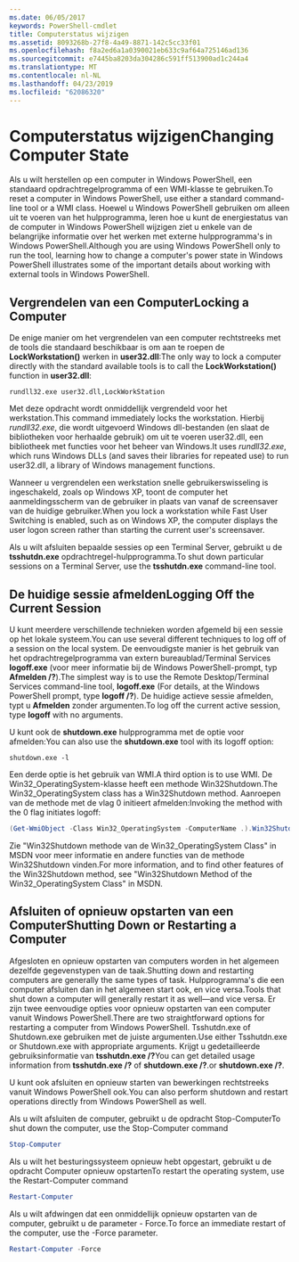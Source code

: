```yaml
---
ms.date: 06/05/2017
keywords: PowerShell-cmdlet
title: Computerstatus wijzigen
ms.assetid: 8093268b-27f8-4a49-8871-142c5cc33f01
ms.openlocfilehash: f8a2ed6a1a0390021eb633c9af64a725146ad136
ms.sourcegitcommit: e7445ba8203da304286c591ff513900ad1c244a4
ms.translationtype: MT
ms.contentlocale: nl-NL
ms.lasthandoff: 04/23/2019
ms.locfileid: "62086320"
---
```

# <a name="changing-computer-state"></a><span data-ttu-id="47a4e-103">Computerstatus wijzigen</span><span class="sxs-lookup"><span data-stu-id="47a4e-103">Changing Computer State</span></span>

<span data-ttu-id="47a4e-104">Als u wilt herstellen op een computer in Windows PowerShell, een standaard opdrachtregelprogramma of een WMI-klasse te gebruiken.</span><span class="sxs-lookup"><span data-stu-id="47a4e-104">To reset a computer in Windows PowerShell, use either a standard command-line tool or a WMI class.</span></span> <span data-ttu-id="47a4e-105">Hoewel u Windows PowerShell gebruiken om alleen uit te voeren van het hulpprogramma, leren hoe u kunt de energiestatus van de computer in Windows PowerShell wijzigen ziet u enkele van de belangrijke informatie over het werken met externe hulpprogramma's in Windows PowerShell.</span><span class="sxs-lookup"><span data-stu-id="47a4e-105">Although you are using Windows PowerShell only to run the tool, learning how to change a computer's power state in Windows PowerShell illustrates some of the important details about working with external tools in Windows PowerShell.</span></span>

## <a name="locking-a-computer"></a><span data-ttu-id="47a4e-106">Vergrendelen van een Computer</span><span class="sxs-lookup"><span data-stu-id="47a4e-106">Locking a Computer</span></span>

<span data-ttu-id="47a4e-107">De enige manier om het vergrendelen van een computer rechtstreeks met de tools die standaard beschikbaar is om aan te roepen de **LockWorkstation()** werken in **user32.dll**:</span><span class="sxs-lookup"><span data-stu-id="47a4e-107">The only way to lock a computer directly with the standard available tools is to call the **LockWorkstation()** function in **user32.dll**:</span></span>

```
rundll32.exe user32.dll,LockWorkStation
```

<span data-ttu-id="47a4e-108">Met deze opdracht wordt onmiddellijk vergrendeld voor het werkstation.</span><span class="sxs-lookup"><span data-stu-id="47a4e-108">This command immediately locks the workstation.</span></span> <span data-ttu-id="47a4e-109">Hierbij *rundll32.exe*, die wordt uitgevoerd Windows dll-bestanden (en slaat de bibliotheken voor herhaalde gebruik) om uit te voeren user32.dll, een bibliotheek met functies voor het beheer van Windows.</span><span class="sxs-lookup"><span data-stu-id="47a4e-109">It uses *rundll32.exe*, which runs Windows DLLs (and saves their libraries for repeated use) to run user32.dll, a library of Windows management functions.</span></span>

<span data-ttu-id="47a4e-110">Wanneer u vergrendelen een werkstation snelle gebruikerswisseling is ingeschakeld, zoals op Windows XP, toont de computer het aanmeldingsscherm van de gebruiker in plaats van vanaf de screensaver van de huidige gebruiker.</span><span class="sxs-lookup"><span data-stu-id="47a4e-110">When you lock a workstation while Fast User Switching is enabled, such as on Windows XP, the computer displays the user logon screen rather than starting the current user's screensaver.</span></span>

<span data-ttu-id="47a4e-111">Als u wilt afsluiten bepaalde sessies op een Terminal Server, gebruikt u de **tsshutdn.exe** opdrachtregel-hulpprogramma.</span><span class="sxs-lookup"><span data-stu-id="47a4e-111">To shut down particular sessions on a Terminal Server, use the **tsshutdn.exe** command-line tool.</span></span>

## <a name="logging-off-the-current-session"></a><span data-ttu-id="47a4e-112">De huidige sessie afmelden</span><span class="sxs-lookup"><span data-stu-id="47a4e-112">Logging Off the Current Session</span></span>

<span data-ttu-id="47a4e-113">U kunt meerdere verschillende technieken worden afgemeld bij een sessie op het lokale systeem.</span><span class="sxs-lookup"><span data-stu-id="47a4e-113">You can use several different techniques to log off of a session on the local system.</span></span> <span data-ttu-id="47a4e-114">De eenvoudigste manier is het gebruik van het opdrachtregelprogramma van extern bureaublad/Terminal Services **logoff.exe** (voor meer informatie bij de Windows PowerShell-prompt, typ **Afmelden /?**).</span><span class="sxs-lookup"><span data-stu-id="47a4e-114">The simplest way is to use the Remote Desktop/Terminal Services command-line tool, **logoff.exe** (For details, at the Windows PowerShell prompt, type **logoff /?**).</span></span> <span data-ttu-id="47a4e-115">De huidige actieve sessie afmelden, typt u **Afmelden** zonder argumenten.</span><span class="sxs-lookup"><span data-stu-id="47a4e-115">To log off the current active session, type **logoff** with no arguments.</span></span>

<span data-ttu-id="47a4e-116">U kunt ook de **shutdown.exe** hulpprogramma met de optie voor afmelden:</span><span class="sxs-lookup"><span data-stu-id="47a4e-116">You can also use the **shutdown.exe** tool with its logoff option:</span></span>

```
shutdown.exe -l
```

<span data-ttu-id="47a4e-117">Een derde optie is het gebruik van WMI.</span><span class="sxs-lookup"><span data-stu-id="47a4e-117">A third option is to use WMI.</span></span> <span data-ttu-id="47a4e-118">De Win32_OperatingSystem-klasse heeft een methode Win32Shutdown.</span><span class="sxs-lookup"><span data-stu-id="47a4e-118">The Win32_OperatingSystem class has a Win32Shutdown method.</span></span> <span data-ttu-id="47a4e-119">Aanroepen van de methode met de vlag 0 initieert afmelden:</span><span class="sxs-lookup"><span data-stu-id="47a4e-119">Invoking the method with the 0 flag initiates logoff:</span></span>

```powershell
(Get-WmiObject -Class Win32_OperatingSystem -ComputerName .).Win32Shutdown(0)
```

<span data-ttu-id="47a4e-120">Zie "Win32Shutdown methode van de Win32_OperatingSystem Class" in MSDN voor meer informatie en andere functies van de methode Win32Shutdown vinden.</span><span class="sxs-lookup"><span data-stu-id="47a4e-120">For more information, and to find other features of the Win32Shutdown method, see "Win32Shutdown Method of the Win32_OperatingSystem Class" in MSDN.</span></span>

## <a name="shutting-down-or-restarting-a-computer"></a><span data-ttu-id="47a4e-121">Afsluiten of opnieuw opstarten van een Computer</span><span class="sxs-lookup"><span data-stu-id="47a4e-121">Shutting Down or Restarting a Computer</span></span>

<span data-ttu-id="47a4e-122">Afgesloten en opnieuw opstarten van computers worden in het algemeen dezelfde gegevenstypen van de taak.</span><span class="sxs-lookup"><span data-stu-id="47a4e-122">Shutting down and restarting computers are generally the same types of task.</span></span> <span data-ttu-id="47a4e-123">Hulpprogramma's die een computer afsluiten dan in het algemeen start ook, en vice versa.</span><span class="sxs-lookup"><span data-stu-id="47a4e-123">Tools that shut down a computer will generally restart it as well—and vice versa.</span></span> <span data-ttu-id="47a4e-124">Er zijn twee eenvoudige opties voor opnieuw opstarten van een computer vanuit Windows PowerShell.</span><span class="sxs-lookup"><span data-stu-id="47a4e-124">There are two straightforward options for restarting a computer from Windows PowerShell.</span></span> <span data-ttu-id="47a4e-125">Tsshutdn.exe of Shutdown.exe gebruiken met de juiste argumenten.</span><span class="sxs-lookup"><span data-stu-id="47a4e-125">Use either Tsshutdn.exe or Shutdown.exe with appropriate arguments.</span></span> <span data-ttu-id="47a4e-126">Krijgt u gedetailleerde gebruiksinformatie van **tsshutdn.exe /?**</span><span class="sxs-lookup"><span data-stu-id="47a4e-126">You can get detailed usage information from **tsshutdn.exe /?**</span></span> <span data-ttu-id="47a4e-127">of **shutdown.exe /?**.</span><span class="sxs-lookup"><span data-stu-id="47a4e-127">or **shutdown.exe /?**.</span></span>

<span data-ttu-id="47a4e-128">U kunt ook afsluiten en opnieuw starten van bewerkingen rechtstreeks vanuit Windows PowerShell ook.</span><span class="sxs-lookup"><span data-stu-id="47a4e-128">You can also perform shutdown and restart operations directly from Windows PowerShell as well.</span></span>

<span data-ttu-id="47a4e-129">Als u wilt afsluiten de computer, gebruikt u de opdracht Stop-Computer</span><span class="sxs-lookup"><span data-stu-id="47a4e-129">To shut down the computer, use the Stop-Computer command</span></span>

```powershell
Stop-Computer
```

<span data-ttu-id="47a4e-130">Als u wilt het besturingssysteem opnieuw hebt opgestart, gebruikt u de opdracht Computer opnieuw opstarten</span><span class="sxs-lookup"><span data-stu-id="47a4e-130">To restart the operating system, use the Restart-Computer command</span></span>

```powershell
Restart-Computer
```

<span data-ttu-id="47a4e-131">Als u wilt afdwingen dat een onmiddellijk opnieuw opstarten van de computer, gebruikt u de parameter - Force.</span><span class="sxs-lookup"><span data-stu-id="47a4e-131">To force an immediate restart of the computer, use the -Force parameter.</span></span>

```powershell
Restart-Computer -Force
```
